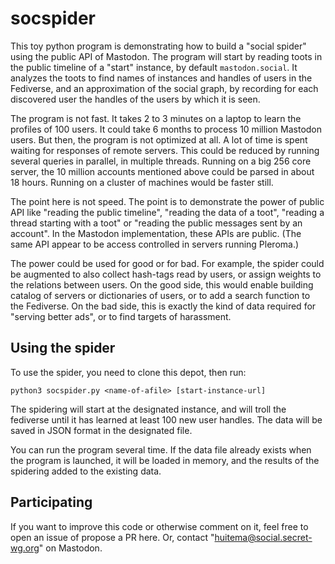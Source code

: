 # socspider

This toy python program is demonstrating how to build a "social spider" using the public API of Mastodon.
The program will start by reading toots in the public timeline of a "start" instance, by default
`mastodon.social`. It analyzes the toots to find names of instances and handles of users in the Fediverse,
and an approximation of the social graph, by recording for each discovered user the handles of the
users by which it is seen.

The program is not fast. It takes 2 to 3 minutes on a laptop to learn the profiles of 100 users. It could
take 6 months to process 10 million Mastodon users. But then, the program is not optimized at
all. A lot of time is spent waiting for responses of remote servers. This could be reduced
by running several queries in parallel, in multiple threads. Running on a big 256 core server,
the 10 million accounts mentioned above could be parsed in about 18 hours. Running on a cluster
of machines would be faster still.

The point here is not speed. The point is to demonstrate the power of public API like
"reading the public timeline", "reading the data of a toot", "reading a thread starting
with a toot" or "reading the public messages sent by an account". In the Mastodon
implementation, these APIs are public. (The same API appear to be access controlled in 
servers running Pleroma.)

The power could be used for good or for bad. For example, the spider could be augmented to
also collect hash-tags read by users, or assign weights to the relations between users.
On the good side, this would enable building catalog of servers or dictionaries of users,
or to add a search function to the Fediverse. On the bad side, this is exactly the kind
of data required for "serving better ads", or to find targets of harassment.

## Using the spider

To use the spider, you need to clone this depot, then run:
```
python3 socspider.py <name-of-afile> [start-instance-url]
```
The spidering will start at the designated instance, and will troll the fediverse
until it has learned at least 100 new user handles. The data will be saved in
JSON format in the designated file. 

You can run the program several time. If the data file already exists when the program
is launched, it will be loaded in memory, and the results of the spidering added to
the existing data.

## Participating

If you want to improve this code or otherwise comment on it, feel free to open
an issue of propose a PR here. Or, contact "huitema@social.secret-wg.org" on Mastodon.





